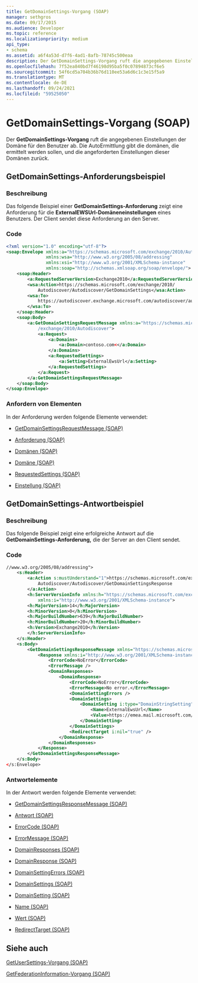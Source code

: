```yaml
---
title: GetDomainSettings-Vorgang (SOAP)
manager: sethgros
ms.date: 09/17/2015
ms.audience: Developer
ms.topic: reference
ms.localizationpriority: medium
api_type:
- schema
ms.assetid: a6f4a53d-d7f6-4ad1-8afb-78745c500eaa
description: Der GetDomainSettings-Vorgang ruft die angegebenen Einstellungen der Domäne für den Benutzer ab. Die AutoErmittlung gibt die domänen, die ermittelt werden sollen, und die angeforderten Einstellungen dieser Domänen zurück.
ms.openlocfilehash: 7f52ea840bd7f46198d95ba5f0c07894873cf6e5
ms.sourcegitcommit: 54f6cd5a704b36b76d110ee53a6d6c1c3e15f5a9
ms.translationtype: MT
ms.contentlocale: de-DE
ms.lasthandoff: 09/24/2021
ms.locfileid: "59525050"
---
```

# <a name="getdomainsettings-operation-soap"></a>GetDomainSettings-Vorgang (SOAP)

Der **GetDomainSettings-Vorgang** ruft die angegebenen Einstellungen der Domäne für den Benutzer ab. Die AutoErmittlung gibt die domänen, die ermittelt werden sollen, und die angeforderten Einstellungen dieser Domänen zurück. 
  
## <a name="getdomainsettings-request-example"></a>GetDomainSettings-Anforderungsbeispiel

### <a name="description"></a>Beschreibung

Das folgende Beispiel einer **GetDomainSettings-Anforderung** zeigt eine Anforderung für die **ExternalEWSUrl-Domäneneinstellungen** eines Benutzers. Der Client sendet diese Anforderung an den Server. 
  
### <a name="code"></a>Code

```XML
<?xml version="1.0" encoding="utf-8"?> 
<soap:Envelope xmlns:a="https://schemas.microsoft.com/exchange/2010/Autodiscover"
               xmlns:wsa="http://www.w3.org/2005/08/addressing"
               xmlns:xsi="http://www.w3.org/2001/XMLSchema-instance" 
               xmlns:soap="http://schemas.xmlsoap.org/soap/envelope/"> 
    <soap:Header> 
        <a:RequestedServerVersion>Exchange2010</a:RequestedServerVersion>
        <wsa:Action>https://schemas.microsoft.com/exchange/2010/
            Autodiscover/Autodiscover/GetDomainSettings</wsa:Action>
        <wsa:To>
            https://autodiscover.exchange.microsoft.com/autodiscover/autodiscover.svc
        </wsa:To>
    </soap:Header> 
    <soap:Body> 
        <a:GetDomainSettingsRequestMessage xmlns:a="https://schemas.microsoft.com
            /exchange/2010/Autodiscover"> 
            <a:Request> 
                <a:Domains> 
                    <a:Domain>contoso.com<</a:Domain> 
                </a:Domains> 
                <a:RequestedSettings> 
                    <a:Setting>ExternalEwsUrl</a:Setting> 
                </a:RequestedSettings> 
            </a:Request> 
        </a:GetDomainSettingsRequestMessage> 
    </soap:Body> 
</soap:Envelope>
```

### <a name="request-elements"></a>Anfordern von Elementen

In der Anforderung werden folgende Elemente verwendet:
  
- [GetDomainSettingsRequestMessage (SOAP)](getdomainsettingsrequestmessage-soap.md)
    
- [Anforderung (SOAP)](request-soap.md)
    
- [Domänen (SOAP)](domains-soap.md)
    
- [Domäne (SOAP)](domain-soap.md)
    
- [RequestedSettings (SOAP)](requestedsettings-soap.md)
    
- [Einstellung (SOAP)](setting-soap.md)
    
## <a name="getdomainsettings-response-example"></a>GetDomainSettings-Antwortbeispiel

### <a name="description"></a>Beschreibung

Das folgende Beispiel zeigt eine erfolgreiche Antwort auf die **GetDomainSettings-Anforderung,** die der Server an den Client sendet. 
  
### <a name="code"></a>Code

```XML
//www.w3.org/2005/08/addressing"> 
    <s:Header> 
        <a:Action s:mustUnderstand="1">https://schemas.microsoft.com/exchange/2010/ 
            Autodiscover/Autodiscover/GetDomainSettingsResponse
        </a:Action> 
        <h:ServerVersionInfo xmlns:h="https://schemas.microsoft.com/exchange/2010/Autodiscover" 
            xmlns:i="http://www.w3.org/2001/XMLSchema-instance"> 
        <h:MajorVersion>14</h:MajorVersion> 
        <h:MinorVersion>0</h:MinorVersion> 
        <h:MajorBuildNumber>639</h:MajorBuildNumber> 
        <h:MinorBuildNumber>20</h:MinorBuildNumber> 
        <h:Version>Exchange2010</h:Version> 
        </h:ServerVersionInfo>
    </s:Header> 
    <s:Body> 
        <GetDomainSettingsResponseMessage xmlns="https://schemas.microsoft.com/exchange/2010/Autodiscover"> 
            <Response xmlns:i="http://www.w3.org/2001/XMLSchema-instance"> 
                <ErrorCode>NoError</ErrorCode> 
                <ErrorMessage /> 
                <DomainResponses> 
                    <DomainResponse> 
                        <ErrorCode>NoError</ErrorCode> 
                        <ErrorMessage>No error.</ErrorMessage> 
                        <DomainSettingErrors /> 
                        <DomainSettings> 
                            <DomainSetting i:type="DomainStringSetting"> 
                                <Name>ExternalEwsUrl</Name> 
                                <Value>https://emea.mail.microsoft.com/EWS/Exchange.asmx</Value> 
                            </DomainSetting> 
                        </DomainSettings> 
                        <RedirectTarget i:nil="true" /> 
                    </DomainResponse> 
                </DomainResponses> 
            </Response> 
        </GetDomainSettingsResponseMessage> 
    </s:Body> 
</s:Envelope>
```

### <a name="response-elements"></a>Antwortelemente

In der Antwort werden folgende Elemente verwendet:
  
- [GetDomainSettingsResponseMessage (SOAP)](getdomainsettingsresponsemessage-soap.md)
    
- [Antwort (SOAP)](response-soap.md)
    
- [ErrorCode (SOAP)](errorcode-soap.md)
    
- [ErrorMessage (SOAP)](errormessage-soap.md)
    
- [DomainResponses (SOAP)](domainresponses-soap.md)
    
- [DomainResponse (SOAP)](domainresponse-soap.md)
    
- [DomainSettingErrors (SOAP)](domainsettingerrors-soap.md)
    
- [DomainSettings (SOAP)](domainsettings-soap.md)
    
- [DomainSetting (SOAP)](domainsetting-soap.md)
    
- [Name (SOAP)](name-soap.md)
    
- [Wert (SOAP)](value-soap.md)
    
- [RedirectTarget (SOAP)](redirecttarget-soap.md)
    
## <a name="see-also"></a>Siehe auch



[GetUserSettings-Vorgang (SOAP)](getusersettings-operation-soap.md)
  
[GetFederationInformation-Vorgang (SOAP)](getfederationinformation-operation-soap.md)

